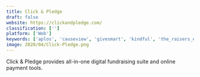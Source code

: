 ```yaml
---
title: Click & Pledge
draft: false 
website: https://clickandpledge.com/
classification: ['']
platform: ['Web']
keywords: ['aplos', 'causeview', 'givesmart', 'kindful', 'the_raisers_edge']
image: 2020/04/Click-Pledge.png
---
```

Click & Pledge provides all-in-one digital fundraising suite and online payment tools.